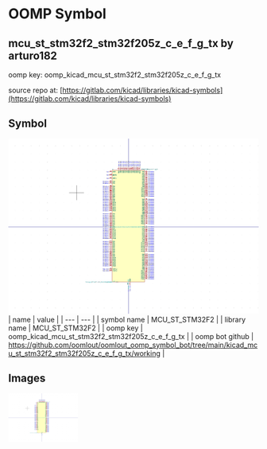 # OOMP Symbol  
## mcu_st_stm32f2_stm32f205z_c_e_f_g_tx  by arturo182  
  
oomp key: oomp_kicad_mcu_st_stm32f2_stm32f205z_c_e_f_g_tx  
  
source repo at: [https://gitlab.com/kicad/libraries/kicad-symbols](https://gitlab.com/kicad/libraries/kicad-symbols)  
## Symbol  
  
[![working.png](working_600.png)](working.png)  
| name | value | 
| --- | --- | 
| symbol name | MCU_ST_STM32F2 | 
| library name | MCU_ST_STM32F2 | 
| oomp key | oomp_kicad_mcu_st_stm32f2_stm32f205z_c_e_f_g_tx | 
| oomp bot github | https://github.com/oomlout/oomlout_oomp_symbol_bot/tree/main/kicad_mcu_st_stm32f2_stm32f205z_c_e_f_g_tx/working | 
## Images  
  
[![working.png](working_140.png)](working.png)  
